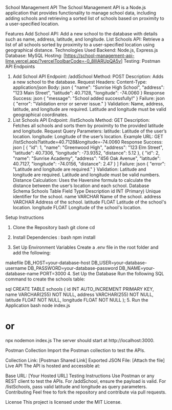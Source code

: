 School Management API
The School Management API is a Node.js application that provides functionality to manage school data, including adding schools and retrieving a sorted list of schools based on proximity to a user-specified location.

Features
Add School API:
Add a new school to the database with details such as name, address, latitude, and longitude.
List Schools API:
Retrieve a list of all schools sorted by proximity to a user-specified location using geographical distance.
Technologies Used
Backend: Node.js, Express.js
Database: MySQL
Hosting: [https://school-management-api-lime.vercel.app/?vercelToolbarCode=-0_8IllARUpQA5v]
Testing: Postman
API Endpoints
1. Add School API
Endpoint: /addSchool
Method: POST
Description: Adds a new school to the database.
Request
Headers:
Content-Type: application/json
Body:
json
{
  "name": "Sunrise High School",
  "address": "123 Main Street",
  "latitude": 40.7128,
  "longitude": -74.0060
}
Response
Success:
json
{
  "message": "School added successfully!"
}
Failure:
json
{
  "error": "Validation error or server issue."
}
Validation:
Name, address, latitude, and longitude are required.
Latitude and longitude must be valid geographical coordinates.
2. List Schools API
Endpoint: /listSchools
Method: GET
Description: Fetches all schools and sorts them by proximity to the provided latitude and longitude.
Request
Query Parameters:
latitude: Latitude of the user’s location.
longitude: Longitude of the user’s location.
Example URL:
GET /listSchools?latitude=40.7128&longitude=-74.0060
Response
Success:
json
[
  {
    "id": 1,
    "name": "Greenwood High",
    "address": "123 Elm Street",
    "latitude": 40.7306,
    "longitude": -73.9352,
    "distance": 5.12
  },
  {
    "id": 2,
    "name": "Sunrise Academy",
    "address": "456 Oak Avenue",
    "latitude": 40.7127,
    "longitude": -74.0156,
    "distance": 2.47
  }
]
Failure:
json
{
  "error": "Latitude and longitude are required."
}
Validation:
Latitude and longitude are required.
Latitude and longitude must be valid numbers.
Distance Calculation:
Uses the Haversine formula to calculate the distance between the user’s location and each school.
Database Schema
Schools Table
Field	Type	Description
id	INT (Primary)	Unique identifier for the school.
name	VARCHAR	Name of the school.
address	VARCHAR	Address of the school.
latitude	FLOAT	Latitude of the school's location.
longitude	FLOAT	Longitude of the school's location.

Setup Instructions
1. Clone the Repository
bash
git clone <repository-url>
cd <repository-folder>

2. Install Dependencies :
bash
npm install
4. Set Up Environment Variables
Create a .env file in the root folder and add the following:

makefile
DB_HOST=your-database-host
DB_USER=your-database-username
DB_PASSWORD=your-database-password
DB_NAME=your-database-name
PORT=3000
4. Set Up the Database
Run the following SQL command to create the schools table:

sql
CREATE TABLE schools (
  id INT AUTO_INCREMENT PRIMARY KEY,
  name VARCHAR(255) NOT NULL,
  address VARCHAR(255) NOT NULL,
  latitude FLOAT NOT NULL,
  longitude FLOAT NOT NULL
);
5. Run the Application
bash
node index.js
# or
npx nodemon index.js
The server should start at http://localhost:3000.

Postman Collection
Import the Postman collection to test the APIs.

Collection Link: [Postman Shared Link]
Exported JSON File: [Attach the file]
Live API
The API is hosted and accessible at:

Base URL: [Your Hosted URL]
Testing Instructions
Use Postman or any REST client to test the APIs.
For /addSchool, ensure the payload is valid.
For /listSchools, pass valid latitude and longitude as query parameters.
Contributing
Feel free to fork the repository and contribute via pull requests.

License
This project is licensed under the MIT License.
